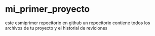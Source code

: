 # mi_primer_proyecto
este esmiprimer repocitorio en github
un repocitorio contiene todos los archivos de tu proyecto y el historial de reviciones
